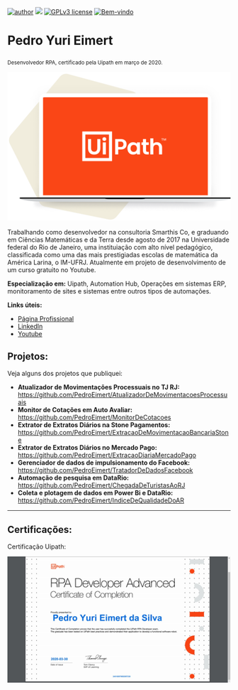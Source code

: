 
[![author](https://img.shields.io/badge/Autor-PedroEimert-green.svg)](https://www.linkedin.com/in/pedroeimert) [![](https://img.shields.io/badge/Uipath-20.10-blue.svg)](https://www.uipath.com) [![GPLv3 license](https://img.shields.io/badge/License-GPLv3-blue.svg)](http://perso.crans.org/besson/LICENSE.html) [![Bem-vindo](https://img.shields.io/badge/Meu-GitHub-brightgreen.svg?style=flat)](https://github.com/PedroEimert)

# Pedro Yuri Eimert
<sub>Desenvolvedor RPA, certificado pela Uipath em março de 2020.</sub>

<p align="center">
<img src="uipathbanner.png">
</p>

Trabalhando como desenvolvedor na consultoria Smarthis Co, e graduando em Ciências Matemáticas e da Terra desde agosto de 2017 na Universidade federal do Rio de Janeiro, uma instituiação com alto nível pedagógico, classificada como uma das mais prestigiadas escolas de matemática da América Larina, o IM-UFRJ. 
Atualmente em projeto de desenvolvimento de um curso gratuito no Youtube.


**Especialização em:** Uipath, Automation Hub, Operações em sistemas ERP, monitoramento de sites e sistemas entre outros tipos de automações.

**Links úteis:**
* [Página Profissional](http://pedroeimert.netlify.com)
* [LinkedIn](https://www.linkedin.com/in/pedroeimert)
* [Youtube](https://www.youtube.com/channel/UCD9ygw0Sfhkbn2_duK-mOeg)


## Projetos:
Veja alguns dos projetos que publiquei:

* **Atualizador de Movimentações Processuais no TJ RJ:** https://github.com/PedroEimert/AtualizadorDeMovimentacoesProcessuais
* **Monitor de Cotações em Auto Avaliar:** https://github.com/PedroEimert/MonitorDeCotacoes
* **Extrator de Extratos Diários na Stone Pagamentos:** https://github.com/PedroEimert/ExtracaoDeMovimentacaoBancariaStone
* **Extrator de Extratos Diários no Mercado Pago:** https://github.com/PedroEimert/ExtracaoDiariaMercadoPago
* **Gerenciador de dados de impulsionamento do Facebook:** https://github.com/PedroEimert/TratadorDeDadosFacebook
* **Automação de pesquisa em DataRio:** https://github.com/PedroEimert/ChegadaDeTuristasAoRJ
* **Coleta e plotagem de dados em Power Bi e DataRio:** https://github.com/PedroEimert/IndiceDeQualidadeDoAR

---


## Certificações:
Certificação Uipath:
<p align="center">
<img src="CertificadoUipath.jpeg">
</p>
